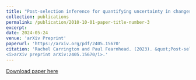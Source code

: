 ```yaml
---
title: "Post-selection inference for quantifying uncertainty in changes in variance"
collection: publications
permalink: /publication/2010-10-01-paper-title-number-3
excerpt: 
date: 2024-05-24
venue: 'arXiv Preprint'
paperurl: 'https://arxiv.org/pdf/2405.15670'
citation: 'Rachel Carrington and Paul Fearnhead. (2023). &quot;Post-selection inference for quantifying uncertainty in changes in variance.&quot; 
<i>arXiv preprint arXiv:2405.15670/i>.'
---
```


[Download paper here](https://arxiv.org/pdf/2405.15670)
